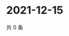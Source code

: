 # 2021-12-15

共 0 条

<!-- BEGIN WEIBO -->
<!-- 最后更新时间 Wed Dec 15 2021 08:40:10 GMT+0800 (China Standard Time) -->

<!-- END WEIBO -->
